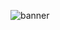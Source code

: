
![banner](https://user-images.githubusercontent.com/63121998/134626060-4b3594e2-5505-4202-ab44-a7dcd2f842f6.jpg)


